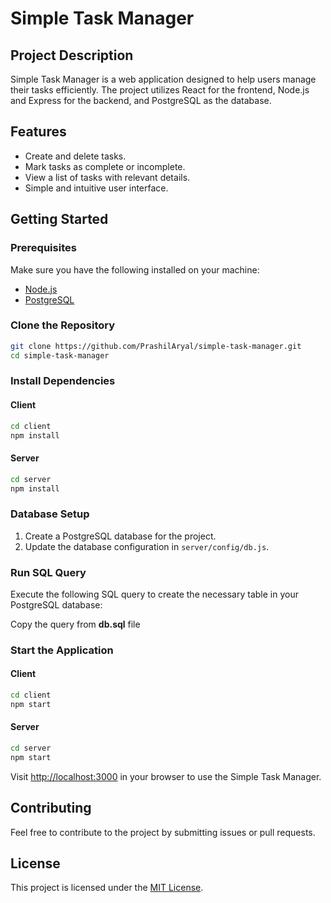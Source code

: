 # Simple Task Manager

## Project Description

Simple Task Manager is a web application designed to help users manage their tasks efficiently. The project utilizes React for the frontend, Node.js and Express for the backend, and PostgreSQL as the database.

## Features

- Create and delete tasks.
- Mark tasks as complete or incomplete.
- View a list of tasks with relevant details.
- Simple and intuitive user interface.

## Getting Started

### Prerequisites

Make sure you have the following installed on your machine:

- [Node.js](https://nodejs.org/)
- [PostgreSQL](https://www.postgresql.org/)

### Clone the Repository

```bash
git clone https://github.com/PrashilAryal/simple-task-manager.git
cd simple-task-manager
```

### Install Dependencies

#### Client

```bash
cd client
npm install
```

#### Server

```bash
cd server
npm install
```

### Database Setup

1. Create a PostgreSQL database for the project.
2. Update the database configuration in `server/config/db.js`.

### Run SQL Query

Execute the following SQL query to create the necessary table in your PostgreSQL database:

Copy the query from **db.sql** file

### Start the Application

#### Client

```bash
cd client
npm start
```

#### Server

```bash
cd server
npm start
```

Visit [http://localhost:3000](http://localhost:3000) in your browser to use the Simple Task Manager.

## Contributing

Feel free to contribute to the project by submitting issues or pull requests.

## License

This project is licensed under the [MIT License](LICENSE).
